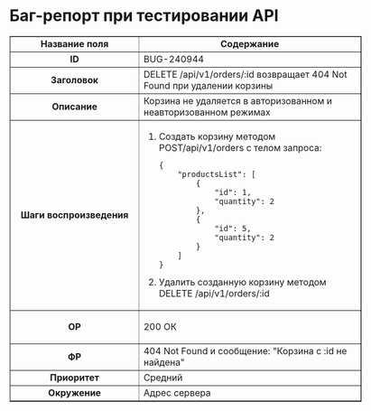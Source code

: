 # Баг-репорт при тестировании API

<table border="1" cellpadding="1" cellspacing="1" style="width:624px">
	<tbody>
		<tr>
			<td style="text-align:center; width:216px"><strong>Название поля</strong></td>
			<td style="text-align:center; width:392px"><strong>Содержание</strong></td>
		</tr>
		<tr>
			<td style="text-align:center; width:216px"><strong>ID</strong></td>
			<td style="width:392px">BUG-240944</td>
		</tr>
		<tr>
			<td style="text-align:center; width:216px"><strong>Заголовок</strong></td>
			<td style="width:392px">DELETE /api/v1/orders/:id возвращает 404 Not Found при удалении корзины</td>
		</tr>
		<tr>
			<td style="text-align:center; width:216px"><strong>Описание</strong></td>
			<td style="width:392px">Корзина не удаляется в авторизованном и неавторизованном режимах</td>
		</tr>
		<tr>
			<td style="text-align:center; width:216px"><strong>Шаги воспроизведения</strong></td>
			<td style="width:392px">
			<ol>
				<li>Создать корзину методом POST/api/v1/orders с телом запроса:
				<pre>
<code class="language-json">{
    "productsList": [
        {
            "id": 1,
            "quantity": 2
        },
        {
            "id": 5,
            "quantity": 2
        }
    ]
}
</code></pre>
				</li>
				<li>Удалить созданную корзину методом DELETE /api/v1/orders/:id</li>
			</ol>
			</td>
		</tr>
		<tr>
			<td style="text-align:center; width:216px"><strong>ОР</strong></td>
			<td style="width:392px">
			<p>200 ОК</p>
			</td>
		</tr>
		<tr>
			<td style="text-align:center; width:216px"><strong>ФР</strong></td>
			<td style="width:392px">404 Not Found и сообщение: &quot;Корзина с :id не найдена&quot;</td>
		</tr>
		<tr>
			<td style="text-align:center; width:216px"><strong>Приоритет</strong></td>
			<td style="width:392px">Средний</td>
		</tr>
		<tr>
			<td style="text-align:center; width:216px"><strong>Окружение</strong></td>
			<td style="width:392px">Адрес сервера</td>
		</tr>
	</tbody>
</table>

<p>&nbsp;</p>
